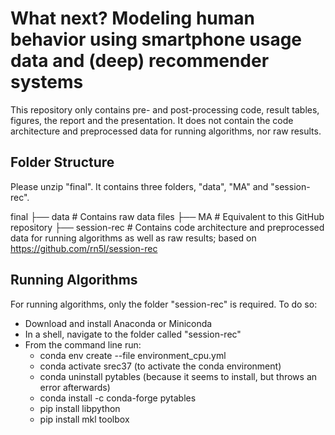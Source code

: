 # What next? Modeling human behavior using smartphone usage data and (deep) recommender systems
This repository only contains pre- and post-processing code, result tables, figures, the report and the presentation. It does not contain the code architecture and preprocessed data for running algorithms, nor raw results.

## Folder Structure
Please unzip "final". It contains three folders, "data", "MA" and "session-rec".

final
    ├── data         # Contains raw data files
    ├── MA           # Equivalent to this GitHub repository
    ├── session-rec  # Contains code architecture and preprocessed data for running algorithms as well as raw results; based on https://github.com/rn5l/session-rec

## Running Algorithms
For running algorithms, only the folder "session-rec" is required. To do so:

- Download and install Anaconda or Miniconda
- In a shell, navigate to the folder called "session-rec"
- From the command line run:
  - conda env create --file environment_cpu.yml
  - conda activate srec37 (to activate the conda environment)
  - conda uninstall pytables (because it seems to install, but throws an error afterwards)
  - conda install -c conda-forge pytables
  - pip install libpython
  - pip install mkl toolbox
